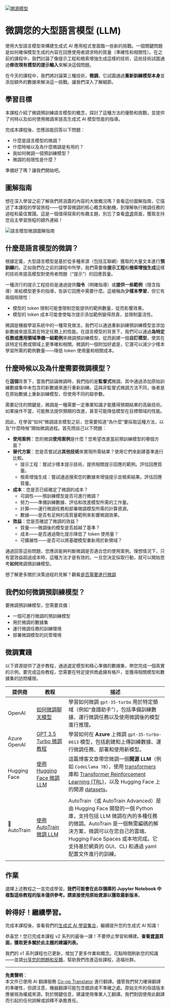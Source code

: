 <!--
CO_OP_TRANSLATOR_METADATA:
{
  "original_hash": "807f0d9fc1747e796433534e1be6a98a",
  "translation_date": "2025-10-17T23:45:29+00:00",
  "source_file": "18-fine-tuning/README.md",
  "language_code": "tw"
}
-->
[![開源模型](../../../translated_images/18-lesson-banner.f30176815b1a5074fce9cceba317720586caa99e24001231a92fd04eeb54a121.tw.png)](https://youtu.be/6UAwhL9Q-TQ?si=5jJd8yeQsCfJ97em)

# 微調您的大型語言模型 (LLM)

使用大型語言模型來構建生成式 AI 應用程式會面臨一些新的挑戰。一個關鍵問題是如何確保模型生成的內容在回應使用者請求時的質量（準確性和相關性）。在之前的課程中，我們討論了像提示工程和檢索增強生成這樣的技術，這些技術試圖通過**修改現有模型的提示輸入**來解決這個問題。

在今天的課程中，我們將討論第三種技術，**微調**，它試圖通過**重新訓練模型本身**並添加額外的數據來解決這一挑戰。讓我們深入了解細節。

## 學習目標

本課程介紹了微調預訓練語言模型的概念，探討了這種方法的優勢和挑戰，並提供了何時以及如何使用微調來提高生成式 AI 模型性能的指導。

完成本課程後，您應該能回答以下問題：

- 什麼是語言模型的微調？
- 什麼時候以及為什麼微調是有用的？
- 我如何微調一個預訓練模型？
- 微調的局限性是什麼？

準備好了嗎？讓我們開始吧。

## 圖解指南

想在深入學習之前了解我們將涵蓋的內容的大致概況嗎？查看這份圖解指南，它描述了本課程的學習旅程——從學習微調的核心概念和動機，到理解執行微調任務的過程和最佳實踐。這是一個值得探索的有趣主題，別忘了查看[資源](./RESOURCES.md?WT.mc_id=academic-105485-koreyst)頁面，獲取支持您自主學習旅程的額外連結！

![語言模型微調圖解指南](../../../translated_images/18-fine-tuning-sketchnote.11b21f9ec8a703467a120cb79a28b5ac1effc8d8d9d5b31bbbac6b8640432e14.tw.png)

## 什麼是語言模型的微調？

根據定義，大型語言模型是基於從多種來源（包括互聯網）獲取的大量文本進行**預訓練**的。正如我們在之前的課程中所學，我們需要像**提示工程**和**檢索增強生成**這樣的技術來提高模型對使用者問題（“提示”）的回應質量。

一種流行的提示工程技術是通過提供**指令**（明確指導）或**提供一些範例**（隱含指導）來給模型更多的指導，告訴它回應中需要什麼。這被稱為**少樣本學習**，但它有兩個局限性：

- 模型的 token 限制可能會限制您能提供的範例數量，從而影響效果。
- 模型的 token 成本可能會使每次提示添加範例變得昂貴，並限制靈活性。

微調是機器學習系統中的一種常見做法，我們可以通過重新訓練預訓練模型並添加新數據來提高其在特定任務上的性能。在語言模型的背景下，我們可以通過**為特定任務或應用領域準備一組範例**來微調預訓練模型，從而創建一個**自訂模型**，使其在該特定任務或領域上更準確和相關。微調的一個附加好處是，它還可以減少少樣本學習所需的範例數量——降低 token 使用量和相關成本。

## 什麼時候以及為什麼需要微調模型？

在**這個**背景下，當我們談論微調時，我們指的是**監督式**微調，其中通過添加原始訓練數據集中未包含的新數據來進行重新訓練。這與非監督式微調方法不同，後者是在原始數據上重新訓練模型，但使用不同的超參數。

需要記住的關鍵是，微調是一種需要一定專業知識才能獲得預期結果的高級技術。如果操作不當，可能無法提供預期的改進，甚至可能降低模型在目標領域的性能。

因此，在學習“如何”微調語言模型之前，您需要知道“為什麼”要採取這種方法，以及“什麼時候”開始微調過程。首先問自己以下問題：

- **使用案例**：您的微調**使用案例**是什麼？您希望改進當前預訓練模型的哪個方面？
- **替代方案**：您是否嘗試過**其他技術**來實現所需結果？使用它們來創建基準進行比較。
  - 提示工程：嘗試少樣本提示技術，提供相關提示回應的範例。評估回應質量。
  - 檢索增強生成：嘗試通過搜索您的數據來增強提示並檢索結果。評估回應質量。
- **成本**：您是否已經確定了微調的成本？
  - 可調性——預訓練模型是否可進行微調？
  - 努力——準備訓練數據、評估和改進模型所需的工作量。
  - 計算——運行微調任務和部署微調模型所需的計算資源。
  - 數據——是否有足夠的高質量範例來影響微調效果。
- **效益**：您是否確認了微調的效益？
  - 質量——微調後的模型是否超越了基準？
  - 成本——是否通過簡化提示降低了 token 使用量？
  - 可擴展性——是否可以將基礎模型重新用於新領域？

通過回答這些問題，您應該能夠判斷微調是否適合您的使用案例。理想情況下，只有當效益超過成本時，這種方法才是有效的。一旦您決定採取行動，就可以開始思考**如何**微調預訓練模型。

想了解更多關於決策過程的見解？觀看[是否需要進行微調](https://www.youtube.com/watch?v=0Jo-z-MFxJs)

## 我們如何微調預訓練模型？

要微調預訓練模型，您需要具備：

- 一個可進行微調的預訓練模型
- 用於微調的數據集
- 運行微調任務的訓練環境
- 部署微調模型的託管環境

## 微調實踐

以下資源提供了逐步教程，通過選定模型和精心準備的數據集，帶您完成一個真實的示例。要完成這些教程，您需要在特定提供商處擁有帳戶，並獲得相關模型和數據集的訪問權限。

| 提供商       | 教程                                                                                                                                                                       | 描述                                                                                                                                                                                                                                                                                                                                                                                                                        |
| ------------ | -------------------------------------------------------------------------------------------------------------------------------------------------------------------------- | ---------------------------------------------------------------------------------------------------------------------------------------------------------------------------------------------------------------------------------------------------------------------------------------------------------------------------------------------------------------------------------------------------------------------------------- |
| OpenAI       | [如何微調聊天模型](https://github.com/openai/openai-cookbook/blob/main/examples/How_to_finetune_chat_models.ipynb?WT.mc_id=academic-105485-koreyst)                | 學習如何微調 `gpt-35-turbo` 用於特定領域（例如“食譜助手”），包括準備訓練數據、運行微調任務以及使用微調後的模型進行推理。                                                                                                                                                                                                                                              |
| Azure OpenAI | [GPT 3.5 Turbo 微調教程](https://learn.microsoft.com/azure/ai-services/openai/tutorials/fine-tune?tabs=python-new%2Ccommand-line?WT.mc_id=academic-105485-koreyst) | 學習如何在 **Azure** 上微調 `gpt-35-turbo-0613` 模型，包括創建和上傳訓練數據、運行微調任務、部署和使用新模型。                                                                                                                                                                                                                                                                 |
| Hugging Face | [使用 Hugging Face 微調 LLM](https://www.philschmid.de/fine-tune-llms-in-2024-with-trl?WT.mc_id=academic-105485-koreyst)                                               | 這篇博客文章帶您微調一個**開源 LLM**（例如 `CodeLlama 7B`），使用 [transformers](https://huggingface.co/docs/transformers/index?WT.mc_id=academic-105485-koreyst) 庫和 [Transformer Reinforcement Learning (TRL)](https://huggingface.co/docs/trl/index?WT.mc_id=academic-105485-koreyst])，以及 Hugging Face 上的開源 [datasets](https://huggingface.co/docs/datasets/index?WT.mc_id=academic-105485-koreyst)。 |
|              |                                                                                                                                                                                |                                                                                                                                                                                                                                                                                                                                                                                                                                    |
| 🤗 AutoTrain | [使用 AutoTrain 微調 LLM](https://github.com/huggingface/autotrain-advanced/?WT.mc_id=academic-105485-koreyst)                                                         | AutoTrain（或 AutoTrain Advanced）是由 Hugging Face 開發的一個 Python 庫，支持包括 LLM 微調在內的多種任務的微調。AutoTrain 是一個無需編碼的解決方案，微調可以在您自己的雲端、Hugging Face Spaces 或本地完成。它支持基於網頁的 GUI、CLI 和通過 yaml 配置文件進行的訓練。                                                                               |
|              |                                                                                                                                                                                |                                                                                                                                                                                                                                                                                                                                                                                                                                    |

## 作業

選擇上述教程之一並完成學習。**我們可能會在此存儲庫的 Jupyter Notebook 中複製這些教程的版本僅供參考。請直接使用原始資源以獲取最新版本**。

## 幹得好！繼續學習。

完成本課程後，查看我們的[生成式 AI 學習集合](https://aka.ms/genai-collection?WT.mc_id=academic-105485-koreyst)，繼續提升您的生成式 AI 知識！

恭喜您！您已完成本課程 v2 系列的最後一課！不要停止學習和構建。**查看[資源](RESOURCES.md?WT.mc_id=academic-105485-koreyst)頁面，獲取更多關於此主題的建議列表。**

我們的 v1 系列課程也已更新，增加了更多作業和概念。花點時間刷新您的知識——並請[分享您的問題和反饋](https://github.com/microsoft/generative-ai-for-beginners/issues?WT.mc_id=academic-105485-koreyst)，幫助我們改進這些課程，造福社群。

---

**免責聲明**：  
本文件已使用 AI 翻譯服務 [Co-op Translator](https://github.com/Azure/co-op-translator) 進行翻譯。儘管我們努力確保翻譯的準確性，但請注意，機器翻譯可能包含錯誤或不準確之處。原始文件的母語版本應被視為權威來源。對於關鍵信息，建議使用專業人工翻譯。我們對因使用此翻譯而引起的任何誤解或誤釋不承擔責任。